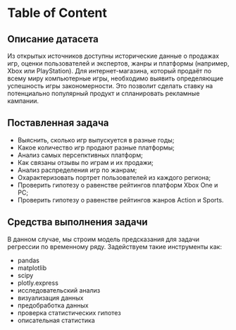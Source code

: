 # Table of Content

## Описание датасета
 
Из открытых источников доступны исторические данные о продажах игр, оценки пользователей и экспертов, жанры и платформы (например, Xbox или PlayStation). Для интернет-магазина, который продаёт по всему миру компьютерные игры, необходимо выявить определяющие успешность игры закономерности. Это позволит сделать ставку на потенциально популярный продукт и спланировать рекламные кампании.

## Поставленная задача

 * Выяснить, сколько игр выпускуется в разные годы;
 * Какое количество игр продают разные платформы;
 * Анализ самых персепктивных платформ;
 * Как связаны отзывы по играм и их продажи;
 * Анализ распределения игр по жанрам;
 * Охарактеризовать портрет пользователей из каждого региона;
 * Проверить гипотезу о равенстве рейтингов платформ Xbox One и PC;
 * Проверить гипотезу о равенстве рейтингов жанров Action и Sports.


## Средства выполнения задачи

В данном случае, мы строим модель предсказания для задачи регрессии по временному ряду. Задействуем такие инструменты как:

 * pandas
 * matplotlib
 * scipy
 * plotly.express
 * исследовательский анализ
 * визуализация данных
 * предобработка данных
 * проверка статистических гипотез
 * описательная статистика